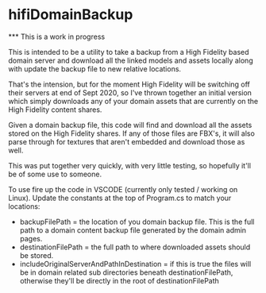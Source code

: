 # hifiDomainBackup
*** This is a work in progress

This is intended to be a utility to take a backup from a High Fidelity based domain server and download all the linked models and assets locally along with update the backup file to new relative locations.

That's the intension, but for the moment High Fidelity will be switching off their servers at end of Sept 2020, so I've thrown together an initial version which simply downloads any of your domain assets that are currently on the High Fidelity content shares.

Given a domain backup file, this code will find and download all the assets stored on the High Fidelity shares. If any of those files are FBX's, it will also parse through for textures that aren't embedded and download those as well.

This was put together very quickly, with very little testing, so hopefully it'll be of some use to someone.

To use fire up the code in VSCODE (currently only tested / working on Linux). Update the constants at the top of Program.cs to match your locations:

* backupFilePath = the location of you domain backup file. This is the full path to a domain content backup file generated by the domain admin pages.
* destinationFilePath = the full path to where downloaded assets should be stored.
* includeOriginalServerAndPathInDestination = if this is true the files will be in domain related sub directories beneath destinationFilePath, otherwise they'll be directly in the root of destinationFilePath
 